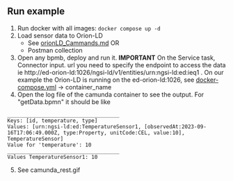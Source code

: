 ## Run example

1. Run docker with all images: ```docker compose up -d```
2. Load sensor data to Orion-LD
    - See [orionLD_Cammands.md](./orionLD_Cammands.md)  OR
    - Postman collection
3. Open any bpmb, deploy and run it. **IMPORTANT** On the Service task, Connector input. url you need to specify the endpoint to access the data ie http://ed-orion-ld:1026/ngsi-ld/v1/entities/urn:ngsi-ld:ed:ieq1 . On our example the Orion-LD is running on the ed-orion-ld:1026, see [docker-compose.yml](./docker-compose.yml) -> container_name
4. Open the log file of the camunda container to see the output. For "getData.bpmn" it should be like
```console
____________________________________
Keys: [id, temperature, type]
Values: [urn:ngsi-ld:ed:TemperatureSensor1, [observedAt:2023-09-16T17:06:49.000Z, type:Property, unitCode:CEL, value:10], TemperatureSensor]
Value for 'temperature': 10
____________________________________
Values TemperatureSensor1: 10
```
5. See camunda_rest.gif 